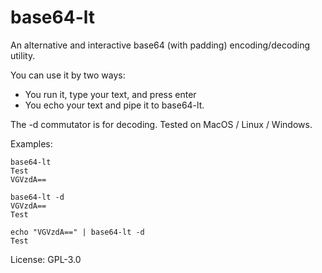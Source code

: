 # base64-lt

An alternative and interactive base64 (with padding) encoding/decoding utility.

You can use it by two ways:
- You run it, type your text, and press enter
- You echo your text and pipe it to base64-lt.

The -d commutator is for decoding. Tested on MacOS / Linux / Windows.

Examples:
```
base64-lt
Test
VGVzdA==
````

```text
base64-lt -d
VGVzdA==
Test
````

```text
echo "VGVzdA==" | base64-lt -d
Test
```

License: GPL-3.0
